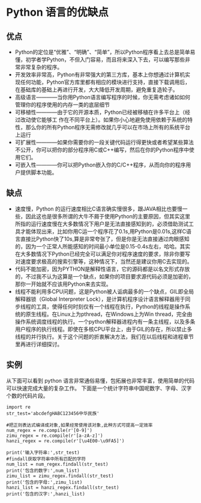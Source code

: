 # Python 语言的优缺点

## 优点

- Python的定位是“优雅”、“明确”、“简单”，所以Python程序看上去总是简单易懂，初学者学Python，不但入门容易，而且将来深入下去，可以编写那些非常非常复杂的程序。
- 开发效率非常高，Python有非常强大的第三方库，基本上你想通过计算机实现任何功能，Python官方库里都有相应的模块进行支持，直接下载调用后，在基础库的基础上再进行开发，大大降低开发周期，避免重复造轮子。
- 高级语言————当你用Python语言编写程序的时候，你无需考虑诸如如何管理你的程序使用的内存一类的底层细节
- 可移植性————由于它的开源本质，Python已经被移植在许多平台上（经过改动使它能够工 作在不同平台上）。如果你小心地避免使用依赖于系统的特性，那么你的所有Python程序无需修改就几乎可以在市场上所有的系统平台上运行
- 可扩展性————如果你需要你的一段关键代码运行得更快或者希望某些算法不公开，你可以把你的部分程序用C或C++编写，然后在你的Python程序中使用它们。
- 可嵌入性————你可以把Python嵌入你的C/C++程序，从而向你的程序用户提供脚本功能。


## 缺点
- 速度慢，Python 的运行速度相比C语言确实慢很多，跟JAVA相比也要慢一些，因此这也是很多所谓的大牛不屑于使用Python的主要原因，但其实这里所指的运行速度慢在大多数情况下用户是无法直接感知到的，必须借助测试工具才能体现出来，比如你用C运一个程序花了0.1s,用Python是0.01s,这样C语言直接比Python快了10s,算是非常夸张了，但是你是无法直接通过肉眼感知的，因为一个正常人所能感知的时间最小单位是0.15-0.4s左右，哈哈。其实在大多数情况下Python已经完全可以满足你对程序速度的要求，除非你要写对速度要求极高的搜索引擎等，这种情况下，当然还是建议你用C去实现的。
- 代码不能加密，因为PYTHON是解释性语言，它的源码都是以名文形式存放的，不过我不认为这算是一个缺点，如果你的项目要求源代码必须是加密的，那你一开始就不应该用Python来去实现。
- 线程不能利用多CPU问题，这是Python被人诟病最多的一个缺点，GIL即全局解释器锁（Global Interpreter Lock），是计算机程序设计语言解释器用于同步线程的工具，使得任何时刻仅有一个线程在执行，Python的线程是操作系统的原生线程。在Linux上为pthread，在Windows上为Win thread，完全由操作系统调度线程的执行。一个python解释器进程内有一条主线程，以及多条用户程序的执行线程。即使在多核CPU平台上，由于GIL的存在，所以禁止多线程的并行执行。关于这个问题的折衷解决方法，我们在以后线程和进程章节里再进行详细探讨。

## 实例
从下面可以看到 python 语言非常通俗易懂，包拓展也非常丰富，使用简单的代码可以快速完成大量的复杂工作。
下面是一个统计字符串中国呢数字、字母、汉字个数的代码片段。
```
import re
str_test='abcdefgHABC123456中华民族'
 
#把正则表达式编译成对象,如果经常使用该对象,此种方式可提高一定效率
num_regex = re.compile(r'[0-9]')
zimu_regex = re.compile(r'[a-zA-z]')
hanzi_regex = re.compile(r'[\u4E00-\u9FA5]')

print('输入字符串:',str_test)
#findall获取字符串中所有匹配的字符
num_list = num_regex.findall(str_test)
print('包含的数字:',num_list)
zimu_list = zimu_regex.findall(str_test)
print('包含的字母:',zimu_list)
hanzi_list = hanzi_regex.findall(str_test)
print('包含的汉字:',hanzi_list)
```